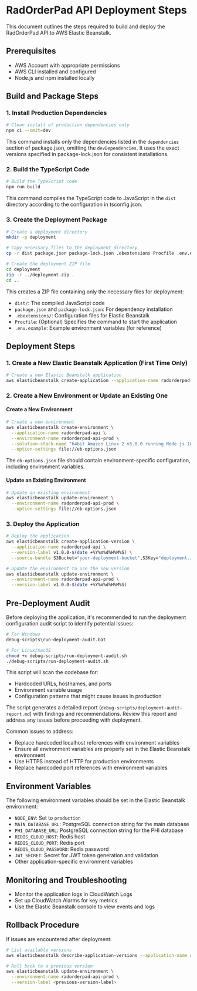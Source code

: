# RadOrderPad API Deployment Steps

This document outlines the steps required to build and deploy the RadOrderPad API to AWS Elastic Beanstalk.

## Prerequisites

- AWS Account with appropriate permissions
- AWS CLI installed and configured
- Node.js and npm installed locally

## Build and Package Steps

### 1. Install Production Dependencies

```bash
# Clean install of production dependencies only
npm ci --omit=dev
```

This command installs only the dependencies listed in the `dependencies` section of package.json, omitting the `devDependencies`. It uses the exact versions specified in package-lock.json for consistent installations.

### 2. Build the TypeScript Code

```bash
# Build the TypeScript code
npm run build
```

This command compiles the TypeScript code to JavaScript in the `dist` directory according to the configuration in tsconfig.json.

### 3. Create the Deployment Package

```bash
# Create a deployment directory
mkdir -p deployment

# Copy necessary files to the deployment directory
cp -r dist package.json package-lock.json .ebextensions Procfile .env.example deployment/

# Create the deployment ZIP file
cd deployment
zip -r ../deployment.zip .
cd ..
```

This creates a ZIP file containing only the necessary files for deployment:
- `dist/`: The compiled JavaScript code
- `package.json` and `package-lock.json`: For dependency installation
- `.ebextensions/`: Configuration files for Elastic Beanstalk
- `Procfile`: (Optional) Specifies the command to start the application
- `.env.example`: Example environment variables (for reference)

## Deployment Steps

### 1. Create a New Elastic Beanstalk Application (First Time Only)

```bash
# Create a new Elastic Beanstalk application
aws elasticbeanstalk create-application --application-name radorderpad-api --description "RadOrderPad Backend API"
```

### 2. Create a New Environment or Update an Existing One

#### Create a New Environment

```bash
# Create a new environment
aws elasticbeanstalk create-environment \
  --application-name radorderpad-api \
  --environment-name radorderpad-api-prod \
  --solution-stack-name "64bit Amazon Linux 2 v5.8.0 running Node.js 18" \
  --option-settings file://eb-options.json
```

The `eb-options.json` file should contain environment-specific configuration, including environment variables.

#### Update an Existing Environment

```bash
# Update an existing environment
aws elasticbeanstalk update-environment \
  --environment-name radorderpad-api-prod \
  --option-settings file://eb-options.json
```

### 3. Deploy the Application

```bash
# Deploy the application
aws elasticbeanstalk create-application-version \
  --application-name radorderpad-api \
  --version-label v1.0.0-$(date +%Y%m%d%H%M%S) \
  --source-bundle S3Bucket="your-deployment-bucket",S3Key="deployment.zip"

# Update the environment to use the new version
aws elasticbeanstalk update-environment \
  --environment-name radorderpad-api-prod \
  --version-label v1.0.0-$(date +%Y%m%d%H%M%S)
```

## Pre-Deployment Audit

Before deploying the application, it's recommended to run the deployment configuration audit script to identify potential issues:

```bash
# For Windows
debug-scripts\run-deployment-audit.bat

# For Linux/macOS
chmod +x debug-scripts/run-deployment-audit.sh
./debug-scripts/run-deployment-audit.sh
```

This script will scan the codebase for:
- Hardcoded URLs, hostnames, and ports
- Environment variable usage
- Configuration patterns that might cause issues in production

The script generates a detailed report (`debug-scripts/deployment-audit-report.md`) with findings and recommendations. Review this report and address any issues before proceeding with deployment.

Common issues to address:
- Replace hardcoded localhost references with environment variables
- Ensure all environment variables are properly set in the Elastic Beanstalk environment
- Use HTTPS instead of HTTP for production environments
- Replace hardcoded port references with environment variables

## Environment Variables

The following environment variables should be set in the Elastic Beanstalk environment:

- `NODE_ENV`: Set to `production`
- `MAIN_DATABASE_URL`: PostgreSQL connection string for the main database
- `PHI_DATABASE_URL`: PostgreSQL connection string for the PHI database
- `REDIS_CLOUD_HOST`: Redis host
- `REDIS_CLOUD_PORT`: Redis port
- `REDIS_CLOUD_PASSWORD`: Redis password
- `JWT_SECRET`: Secret for JWT token generation and validation
- Other application-specific environment variables

## Monitoring and Troubleshooting

- Monitor the application logs in CloudWatch Logs
- Set up CloudWatch Alarms for key metrics
- Use the Elastic Beanstalk console to view events and logs

## Rollback Procedure

If issues are encountered after deployment:

```bash
# List available versions
aws elasticbeanstalk describe-application-versions --application-name radorderpad-api

# Roll back to a previous version
aws elasticbeanstalk update-environment \
  --environment-name radorderpad-api-prod \
  --version-label <previous-version-label>